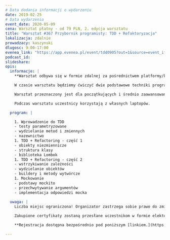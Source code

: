 ```yaml
---
# Data dodania informacji o wydarzeniu
date: 2019-02-25
# Data wydarzenia
event_date: 2020-05-09
cena: Warsztat płatny - od 79 PLN, 2. edycja warsztatu
title: "Warsztat #367 Przybornik programisty: TDD + Refaktoryzacja"
lokalizacja: zdalnie
prowadzacy: kaszynski
dlugosc: 9:00-17:00
evenea_link: "https://app.evenea.pl/event/tdd0905?out=1&source=event_iframe"
podcast_id:
slideshare:
opis:
  informacje: |
    **Warsztat odbywa się w formie zdalnej za pośrednictwem platformy/komunikatora online, z wykorzystaniem dźwięku, obrazu z kamery, udostępniania ekranu komputera prowadzącego i uczestników.** 

    W czasie warsztatu będziemy ćwiczyć dwie podstawowe techniki programistyczne: TDD i refaktoryzację, głównie przy użyciu przekształceń dostępnych w IntelliJ. Koniec z copy-paste’em i używaniem myszy, niech IDE stanie się przedłużeniem Twojej woli!

    Warsztat przeznaczony jest dla początkujących i średnio zaawansowanych programistów Java, którzy chcą nauczyć się sprawnie tworzyć czysty i testowalny kod. Kod, który nie jest zlepkiem procedur spakowanych w serwisy, ale czytelną i harmonijną kompozycją obiektów realizujących zakładane wymagania biznesowe. W rezultacie terminy takie jak: SOLID, enkapsulacja i obiekty immutable przestaną być jedynie teoretycznymi zagadnieniami, które wypada znać podczas rekrutacji i staną się Twoją codzienną praktyką.

    Podczas warsztatu uczestnicy korzystają z własnych laptopów. 

  program: |

    1. Wprowadzenie do TDD
    - testy parametryzowane
    - wydzielanie metod i zmiennych
    - nazewnictwo
    1. TDD + Refactoring - część 1
    - obiekty niezmiennicze
    - struktura klasy
    - biblioteka Lombok
    1. TDD + Refactoring - część 2
    - wstrzykiwanie zależności
    - wydzielanie obiektów
    - buildery i metody wytwórcze
    1. Mockowanie
    - podstawy mockito
    - przechwytywanie argumentów
    - implementacja odpowiedzi mocka
  
  uwaga: |
    Liczba miejsc ograniczona! Organizator zastrzega sobie prawo do zmiany lokalizacji wydarzenia oraz jego odwołania w przypadku niezgłoszenia się minimalnej liczby uczestników.

    Zakupione certyfikaty zostaną przesłane uczestnikom w formie elektoronicznej po warsztacie oraz za pośrednictwem firmy kurierskiej w momencie poprawy sytuacji wywołanej epidemią koronawirusa. 

    **Rejestracja dostępna bezpośrednio pod poniższym [linkiem.](https://app.evenea.pl/event/tdd0905/)**

---
```

